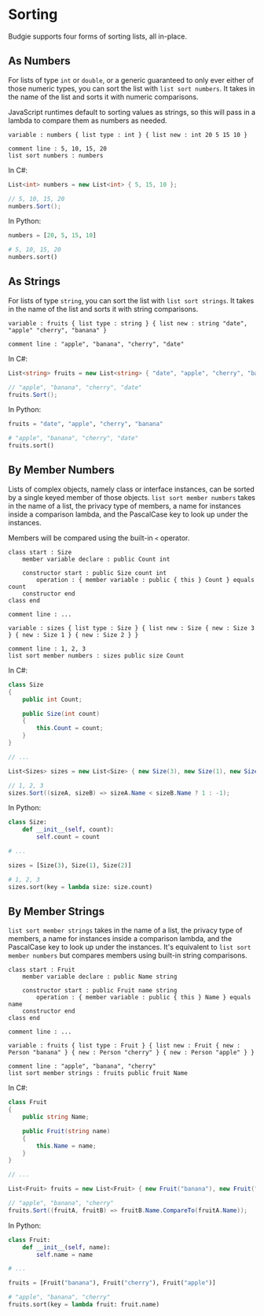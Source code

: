 # Sorting

Budgie supports four forms of sorting lists, all in-place.

## As Numbers

For lists of type `int` or `double`, or a generic guaranteed to only ever either of those numeric types, you can sort the list with `list sort numbers`.
It takes in the name of the list and sorts it with numeric comparisons.

JavaScript runtimes default to sorting values as strings, so this will pass in a lambda to compare them as numbers as needed.

```budgie
variable : numbers { list type : int } { list new : int 20 5 15 10 }

comment line : 5, 10, 15, 20
list sort numbers : numbers
```

In C#:

```csharp
List<int> numbers = new List<int> { 5, 15, 10 };

// 5, 10, 15, 20
numbers.Sort();
```

In Python:

```python
numbers = [20, 5, 15, 10]

# 5, 10, 15, 20
numbers.sort()
```

## As Strings

For lists of type `string`, you can sort the list with `list sort strings`.
It takes in the name of the list and sorts it with string comparisons.

```budgie
variable : fruits { list type : string } { list new : string "date", "apple" "cherry", "banana" }

comment line : "apple", "banana", "cherry", "date"
```

In C#:

```csharp
List<string> fruits = new List<string> { "date", "apple", "cherry", "banana" };

// "apple", "banana", "cherry", "date"
fruits.Sort();
```

In Python:

```python
fruits = "date", "apple", "cherry", "banana"

# "apple", "banana", "cherry", "date"
fruits.sort()
```

## By Member Numbers

Lists of complex objects, namely class or interface instances, can be sorted by a single keyed member of those objects.
`list sort member numbers` takes in the name of a list, the privacy type of members, a name for instances inside a comparison lambda, and the PascalCase key to look up under the instances.

Members will be compared using the built-in `<` operator.

```budgie
class start : Size
    member variable declare : public Count int

    constructor start : public Size count int
        operation : { member variable : public { this } Count } equals count
    constructor end
class end

comment line : ...

variable : sizes { list type : Size } { list new : Size { new : Size 3 } { new : Size 1 } { new : Size 2 } }

comment line : 1, 2, 3
list sort member numbers : sizes public size Count
```

In C#:

```csharp
class Size
{
    public int Count;

    public Size(int count)
    {
        this.Count = count;
    }
}

// ...

List<Sizes> sizes = new List<Size> { new Size(3), new Size(1), new Size(2) };

// 1, 2, 3
sizes.Sort((sizeA, sizeB) => sizeA.Name < sizeB.Name ? 1 : -1);
```

In Python:

```python
class Size:
    def __init__(self, count):
        self.count = count

# ...

sizes = [Size(3), Size(1), Size(2)]

# 1, 2, 3
sizes.sort(key = lambda size: size.count)
```

## By Member Strings

`list sort member strings` takes in the name of a list, the privacy type of members, a name for instances inside a comparison lambda, and the PascalCase key to look up under the instances.
It's equivalent to `list sort member numbers` but compares members using built-in string comparisons.

```budgie
class start : Fruit
    member variable declare : public Name string

    constructor start : public Fruit name string
        operation : { member variable : public { this } Name } equals name
    constructor end
class end

comment line : ...

variable : fruits { list type : Fruit } { list new : Fruit { new : Person "banana" } { new : Person "cherry" } { new : Person "apple" } }

comment line : "apple", "banana", "cherry"
list sort member strings : fruits public fruit Name
```

In C#:

```csharp
class Fruit
{
    public string Name;

    public Fruit(string name)
    {
        this.Name = name;
    }
}

// ...

List<Fruit> fruits = new List<Fruit> { new Fruit("banana"), new Fruit("cherry"), new Fruit("apple") };

// "apple", "banana", "cherry"
fruits.Sort((fruitA, fruitB) => fruitB.Name.CompareTo(fruitA.Name));
```

In Python:

```python
class Fruit:
    def __init__(self, name):
        self.name = name

# ...

fruits = [Fruit("banana"), Fruit("cherry"), Fruit("apple")]

# "apple", "banana", "cherry"
fruits.sort(key = lambda fruit: fruit.name)
```
